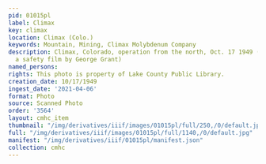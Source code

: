 ```yaml
---
pid: 01015pl
label: Climax
key: climax
location: Climax (Colo.)
keywords: Mountain, Mining, Climax Molybdenum Company
description: Climax, Colorado, operation from the north, Oct. 17 1949 (Still from
  a safety film by George Grant)
named_persons: 
rights: This photo is property of Lake County Public Library.
creation_date: 10/17/1949
ingest_date: '2021-04-06'
format: Photo
source: Scanned Photo
order: '3564'
layout: cmhc_item
thumbnail: "/img/derivatives/iiif/images/01015pl/full/250,/0/default.jpg"
full: "/img/derivatives/iiif/images/01015pl/full/1140,/0/default.jpg"
manifest: "/img/derivatives/iiif/01015pl/manifest.json"
collection: cmhc
---
```

